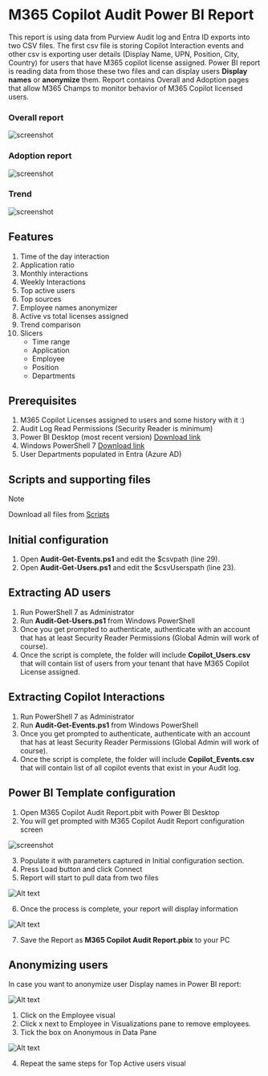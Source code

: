 # M365 Copilot Audit Power BI Report
This report is using data from Purview Audit log and Entra ID exports into two CSV files. The first csv file is storing Copilot Interaction events and other csv is exporting user details (Display Name, UPN, Position, City, Country) for users that have M365 copilot license assigned. Power BI report is reading data from those these two files and can display users **Display names** or **anonymize** them. Report contains Overall and Adoption pages that allow M365 Champs to monitor behavior of M365 Copilot licensed users.
### Overall report
![screenshot](/img/BrandV2Anon.png)
### Adoption report
![screenshot](/img/BrandV2b.png)
### Trend
![screenshot](/img/Trend.png)

## Features
1. Time of the day interaction
2. Application ratio
3. Monthly interactions
4. Weekly Interactions
5. Top active users
6. Top sources
7. Employee names anonymizer
8. Active vs total licenses assigned
9. Trend comparison
10. Slicers
    - Time range
    - Application
    - Employee
    - Position
    - Departments

## Prerequisites
1.	M365 Copilot Licenses assigned to users and some history with it :)
2.  Audit Log Read Permissions (Security Reader is minimum)
3.	Power BI Desktop (most recent version) [Download link](https://aka.ms/pbidesktopstore)
4.	Windows PowerShell 7 [Download link](https://learn.microsoft.com/en-us/powershell/scripting/install/installing-powershell-on-windows?view=powershell-7.4)
5.	User Departments populated in Entra (Azure AD)
## Scripts and supporting files
> [!NOTE]
> Download all files from [Scripts](https://github.com/BojanBuhac/M365-Copilot-Audit-Report/tree/main/scripts)
## Initial configuration
1.	Open **Audit-Get-Events.ps1** and edit the $csvpath (line 29).
2.	Open **Audit-Get-Users.ps1** and edit the $csvUserspath (line 23).
## Extracting AD users
1.	Run PowerShell 7 as Administrator
2.	Run **Audit-Get-Users.ps1** from Windows PowerShell
3.	Once you get prompted to authenticate, authenticate with an account that has at least Security Reader Permissions (Global Admin will work of course).
4.	Once the script is complete, the folder will include **Copilot_Users.csv** that will contain list of users from your tenant that have M365 Copilot License assigned.
## Extracting Copilot Interactions
1.	Run PowerShell 7 as Administrator
2.	Run **Audit-Get-Events.ps1** from Windows PowerShell
3.	Once you get prompted to authenticate, authenticate with an account that has at least Security Reader Permissions (Global Admin will work of course).
4.	Once the script is complete, the folder will include **Copilot_Events.csv** that will contain list of all copilot events that exist in your Audit log.
## Power BI Template configuration
1. Open M365 Copilot Audit Report.pbit with Power BI Desktop
2. You will get prompted with M365 Copilot Audit Report configuration screen

![screenshot](/img/Picture1b.png)

3. Populate it with parameters captured in Initial configuration section.
4. Press Load button and click Connect
5. Report will start to pull data from two files

![Alt text](/img/Picture3.png?raw=true)

6. Once the process is complete, your report will display information

![Alt text](/img/BrandV2Anon.png?raw=true)

7. Save the Report as **M365 Copilot Audit Report.pbix** to your PC
## Anonymizing users
In case you want to anonymize user Display names in Power BI report:

![Alt text](/img/Picture5.png?raw=true)

1. Click on the Employee visual
2. Click x next to Employee in Visualizations pane to remove employees.
3. Tick the box on Anonymous in Data Pane

![Alt text](/img/Picture4a.png?raw=true)

4. Repeat the same steps for Top Active users visual
